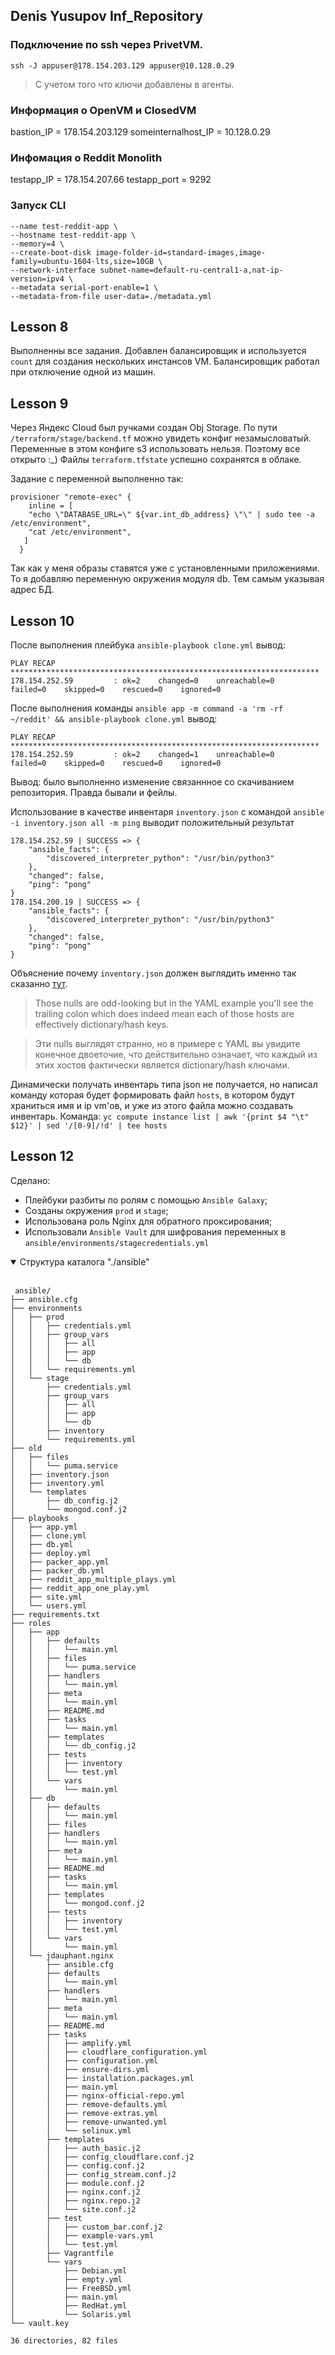 ## Denis Yusupov Inf_Repository

### Подключение по ssh через PrivetVM.
`ssh -J appuser@178.154.203.129 appuser@10.128.0.29`
> С учетом того что ключи добавлены в агенты.

### Информация о OpenVM и ClosedVM
bastion_IP = 178.154.203.129
someinternalhost_IP = 10.128.0.29

### Инфомация о Reddit Monolith
testapp_IP = 178.154.207.66
testapp_port = 9292

### Запуск CLI
```
--name test-reddit-app \
--hostname test-reddit-app \
--memory=4 \
--create-boot-disk image-folder-id=standard-images,image-family=ubuntu-1604-lts,size=10GB \
--network-interface subnet-name=default-ru-central1-a,nat-ip-version=ipv4 \
--metadata serial-port-enable=1 \
--metadata-from-file user-data=./metadata.yml
```

## Lesson 8
Выполненны все задания.
Добавлен балансировщик и используется `count` для создания нескольких инстансов VM.
Балансировщик работал при отключение одной из машин.

## Lesson 9
Через Яндекс Cloud был ручками создан Obj Storage.
По пути `/terraform/stage/backend.tf` можно увидеть конфиг незамысловатый.
Переменные в этом конфиге s3 использовать нельзя.  Поэтому все открыто :_)
Файлы `terraform.tfstate` успешно сохранятся в облаке.

Задание с переменной выполненно так:
```
provisioner "remote-exec" {
    inline = [
    "echo \"DATABASE_URL=\" ${var.int_db_address} \"\" | sudo tee -a /etc/environment",
    "cat /etc/environment",
   ]
  }
```

Так как у меня образы ставятся уже с установленными приложениями. То я добавляю переменную
окружения модуля db. Тем самым указывая адрес БД.

## Lesson 10

После выполнения плейбука `ansible-playbook clone.yml` вывод:
```
PLAY RECAP *********************************************************************
178.154.252.59         : ok=2    changed=0    unreachable=0    failed=0    skipped=0    rescued=0    ignored=0
```
После выполнения команды `ansible app -m command -a 'rm -rf ~/reddit' && ansible-playbook clone.yml` вывод:
```
PLAY RECAP *********************************************************************
178.154.252.59         : ok=2    changed=1    unreachable=0    failed=0    skipped=0    rescued=0    ignored=0
```
Вывод: было выполненно изменение связаннное со скачиванием репозитория. Правда бывали и фейлы.

Использование в качестве инвентаря `inventory.json` с командой
`ansible -i inventory.json all -m ping` выводит положительный результат
```
178.154.252.59 | SUCCESS => {
    "ansible_facts": {
        "discovered_interpreter_python": "/usr/bin/python3"
    },
    "changed": false,
    "ping": "pong"
}
178.154.200.19 | SUCCESS => {
    "ansible_facts": {
        "discovered_interpreter_python": "/usr/bin/python3"
    },
    "changed": false,
    "ping": "pong"
}
```

Объяснение почему `inventory.json` должен выглядить именно так сказанно [тут](https://stackoverflow.com/questions/48680425/how-to-use-json-file-consisting-of-host-info-as-input-to-ansible-inventory).

> Those nulls are odd-looking but in the YAML example you'll see the trailing colon which does indeed mean each of those hosts are effectively dictionary/hash keys.

> Эти nulls выглядят странно, но в примере с YAML вы увидите конечное двоеточие, что действительно означает, что каждый из этих хостов фактически является dictionary/hash ключами.

Динамически получать инвентарь типа json не получается, но написал команду которая будет формировать файл `hosts`, в котором будут храниться имя и ip vm'ов, и уже из этого файла можно создавать инвентарь. Команда:
`yc compute instance list | awk '{print $4 "\t" $12}' | sed '/[0-9]/!d' | tee hosts`


## Lesson 12
Сделано:
 + Плейбуки разбиты по ролям c помощью `Ansible Galaxy`;
 + Созданы окружения `prod` и `stage`;
 + Использована роль Nginx для обратного проксирования;
 + Использовали `Ansible Vault` для шифрования переменных в `ansible/environments/stagecredentials.yml`

<details open>
<summary>Структура каталога "./ansible"</summary>
<br>

```
 ansible/
├── ansible.cfg
├── environments
│   ├── prod
│   │   ├── credentials.yml
│   │   ├── group_vars
│   │   │   ├── all
│   │   │   ├── app
│   │   │   └── db
│   │   └── requirements.yml
│   └── stage
│       ├── credentials.yml
│       ├── group_vars
│       │   ├── all
│       │   ├── app
│       │   └── db
│       ├── inventory
│       └── requirements.yml
├── old
│   ├── files
│   │   └── puma.service
│   ├── inventory.json
│   ├── inventory.yml
│   └── templates
│       ├── db_config.j2
│       └── mongod.conf.j2
├── playbooks
│   ├── app.yml
│   ├── clone.yml
│   ├── db.yml
│   ├── deploy.yml
│   ├── packer_app.yml
│   ├── packer_db.yml
│   ├── reddit_app_multiple_plays.yml
│   ├── reddit_app_one_play.yml
│   ├── site.yml
│   └── users.yml
├── requirements.txt
├── roles
│   ├── app
│   │   ├── defaults
│   │   │   └── main.yml
│   │   ├── files
│   │   │   └── puma.service
│   │   ├── handlers
│   │   │   └── main.yml
│   │   ├── meta
│   │   │   └── main.yml
│   │   ├── README.md
│   │   ├── tasks
│   │   │   └── main.yml
│   │   ├── templates
│   │   │   └── db_config.j2
│   │   ├── tests
│   │   │   ├── inventory
│   │   │   └── test.yml
│   │   └── vars
│   │       └── main.yml
│   ├── db
│   │   ├── defaults
│   │   │   └── main.yml
│   │   ├── files
│   │   ├── handlers
│   │   │   └── main.yml
│   │   ├── meta
│   │   │   └── main.yml
│   │   ├── README.md
│   │   ├── tasks
│   │   │   └── main.yml
│   │   ├── templates
│   │   │   └── mongod.conf.j2
│   │   ├── tests
│   │   │   ├── inventory
│   │   │   └── test.yml
│   │   └── vars
│   │       └── main.yml
│   └── jdauphant.nginx
│       ├── ansible.cfg
│       ├── defaults
│       │   └── main.yml
│       ├── handlers
│       │   └── main.yml
│       ├── meta
│       │   └── main.yml
│       ├── README.md
│       ├── tasks
│       │   ├── amplify.yml
│       │   ├── cloudflare_configuration.yml
│       │   ├── configuration.yml
│       │   ├── ensure-dirs.yml
│       │   ├── installation.packages.yml
│       │   ├── main.yml
│       │   ├── nginx-official-repo.yml
│       │   ├── remove-defaults.yml
│       │   ├── remove-extras.yml
│       │   ├── remove-unwanted.yml
│       │   └── selinux.yml
│       ├── templates
│       │   ├── auth_basic.j2
│       │   ├── config_cloudflare.conf.j2
│       │   ├── config.conf.j2
│       │   ├── config_stream.conf.j2
│       │   ├── module.conf.j2
│       │   ├── nginx.conf.j2
│       │   ├── nginx.repo.j2
│       │   └── site.conf.j2
│       ├── test
│       │   ├── custom_bar.conf.j2
│       │   ├── example-vars.yml
│       │   └── test.yml
│       ├── Vagrantfile
│       └── vars
│           ├── Debian.yml
│           ├── empty.yml
│           ├── FreeBSD.yml
│           ├── main.yml
│           ├── RedHat.yml
│           └── Solaris.yml
└── vault.key

36 directories, 82 files
 ```
</details>
